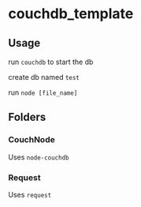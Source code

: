 # couchdb_template

## Usage
run `couchdb` to start the db

create db named `test`

run `node [file_name]`

## Folders

### CouchNode
Uses `node-couchdb` 

### Request
Uses `request`

